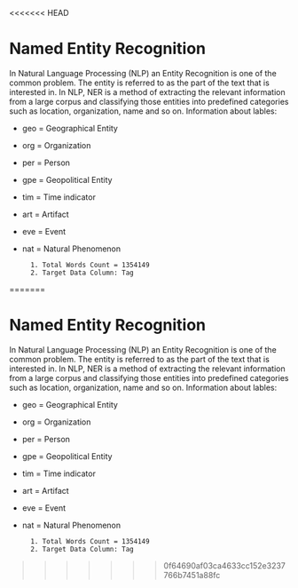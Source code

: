 <<<<<<< HEAD
# Named Entity Recognition

In Natural Language Processing (NLP) an Entity Recognition is one of the common problem. The entity is referred to as the part of the text that is interested in. In NLP, NER is a method of extracting the relevant information from a large corpus and classifying those entities into predefined categories such as location, organization, name and so on. 
Information about lables: 
* geo = Geographical Entity
* org = Organization
* per = Person
* gpe = Geopolitical Entity
* tim = Time indicator
* art = Artifact
* eve = Event
* nat = Natural Phenomenon

        1. Total Words Count = 1354149 
        2. Target Data Column: Tag
=======
# Named Entity Recognition

In Natural Language Processing (NLP) an Entity Recognition is one of the common problem. The entity is referred to as the part of the text that is interested in. In NLP, NER is a method of extracting the relevant information from a large corpus and classifying those entities into predefined categories such as location, organization, name and so on. 
Information about lables: 
* geo = Geographical Entity
* org = Organization
* per = Person
* gpe = Geopolitical Entity
* tim = Time indicator
* art = Artifact
* eve = Event
* nat = Natural Phenomenon

        1. Total Words Count = 1354149 
        2. Target Data Column: Tag
>>>>>>> 0f64690af03ca4633cc152e3237766b7451a88fc
